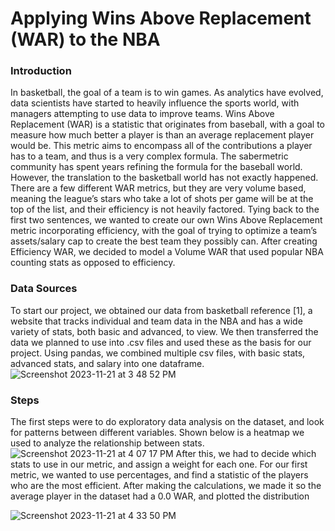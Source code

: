 # Applying Wins Above Replacement (WAR) to the NBA

### Introduction
In basketball, the goal of a team is to win games. As analytics have evolved, data scientists have started to heavily influence the sports world, with managers attempting to use data to improve teams. Wins Above Replacement (WAR) is a statistic that originates from baseball, with a goal to measure how much better a player is than an average replacement player would be. This metric aims to encompass all of the contributions a player has to a team, and thus is a very complex formula. The sabermetric community has spent years refining the formula for the baseball world. However, the translation to the basketball world has not exactly happened. There are a few different WAR metrics, but they are very volume based, meaning the league’s stars who take a lot of shots per game will be at the top of the list, and their efficiency is not heavily factored. Tying back to the first two sentences, we wanted to create our own Wins Above Replacement metric incorporating efficiency, with the goal of trying to optimize a team’s assets/salary cap to create the best team they possibly can. After creating Efficiency WAR, we decided to model a Volume WAR that used popular NBA counting stats as opposed to efficiency. 

### Data Sources 
To start our project, we obtained our data from basketball reference [1], a website that tracks individual and team data in the NBA and has a wide variety of stats, both basic and advanced, to view. We then transferred the data we planned to use into .csv files and used these as the basis for our project. Using pandas, we combined multiple csv files, with basic stats, advanced stats, and salary into one dataframe.
![Screenshot 2023-11-21 at 3 48 52 PM](https://github.com/vivekdivakarla12/Applying-WAR-to-the-NBA/assets/11672096/97534ebc-b8f5-4bd2-bd77-6ddeee5baf37)

### Steps
The first steps were to do exploratory data analysis on the dataset, and look for patterns between different variables. Shown below is a heatmap we used to analyze the relationship between stats. ![Screenshot 2023-11-21 at 4 07 17 PM](https://github.com/vivekdivakarla12/Applying-WAR-to-the-NBA/assets/11672096/ddab7ff2-adcb-4bfe-b2ee-f7f3073ac5c5)
After this, we had to decide which stats to use in our metric, and assign a weight for each one. For our first metric, we wanted to use percentages, and find a statistic of the players who are the most efficient. After making the calculations, we made it so the average player in the dataset had a 0.0 WAR, and plotted the distribution

![Screenshot 2023-11-21 at 4 33 50 PM](https://github.com/vivekdivakarla12/Applying-WAR-to-the-NBA/assets/11672096/0bed26a9-4122-4dd6-8d3f-60dad7ffd142)
